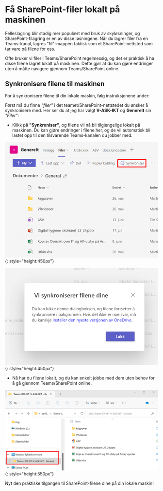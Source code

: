 # Få SharePoint-filer lokalt på maskinen

Felleslagring blir stadig mer populært med bruk av skyløsninger, og SharePoint-filagring er en av disse løsningene. Når du lagrer filer fra en Teams-kanal, lagres "fil"-mappen faktisk som et SharePoint-nettsted som tar vare på filene for oss.  

Ofte bruker vi filer i Teams/SharePoint regelmessig, og det er praktisk å ha disse filene lagret lokalt på maskinen. Dette gjør at du kan gjøre endringer uten å måtte navigere gjennom Teams/SharePoint online.  

## Synkronisere filene til maskinen

For å synkronisere filene til din lokale maskin, følg instruksjonene under:  

Først må du finne *"filer"* i det teamet/SharePoint-nettstedet du ønsker å synkronisere med. Her ser du at jeg har valgt **V-ASK-IKT** og **Generelt** sin *"Filer"*:  

- Klikk på **"Synkroniser"**, og filene vil nå bli tilgjengelige lokalt på maskinen. Du kan gjøre endringer i filene her, og de vil automatisk bli lastet opp til den tilsvarende Teams-kanalen du jobber med.

![teams1](\img\teamssync.png){: style="height:450px"}  

![teams2](\img\sync.png){: style="height:450px"}  

- Nå har du filene lokalt, og du kan enkelt jobbe med dem uten behov for å gå gjennom Teams/SharePoint online.

![teams3](\img\lokalt.png){: style="height:550px"}  

Nyt den praktiske tilgangen til SharePoint-filene dine på din lokale maskin!